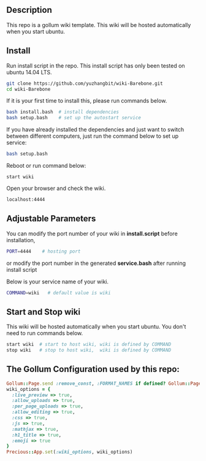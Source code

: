 ## Description
This repo is a gollum wiki template. This wiki will be hosted automatically when you start ubuntu. 

## Install  
Run install script in the repo. This install script has only been tested on ubuntu 14.04 LTS.
```bash
git clone https://github.com/yuzhangbit/wiki-Barebone.git
cd wiki-Barebone  
```
If it is your first time to install this, please run commands below.  
```bash
bash install.bash  # install dependencies
bash setup.bash    # set up the autostart service 
```    

If you have already installed the dependencies and just want to switch between different computers, just run the command below to set up service:
```bash
bash setup.bash
```

Reboot or run command below:
```
start wiki
```
Open your browser and check the wiki.
```bash
localhost:4444
```





## Adjustable Parameters
You can modify the port number of your wiki in **install.script** before installation,
```bash
PORT=4444    # hosting port 
```
or modify the port number in the generated **service.bash** after running install script 

Below is your service name of your wiki.
```bash
COMMAND=wiki   # default value is wiki
```

## Start and Stop wiki 
This wiki will be hosted automatically when you start ubuntu. You don't need to run commands below. 
```bash
start wiki  # start to host wiki, wiki is defined by COMMAND
stop wiki   # stop to host wiki,  wiki is defined by COMMAND
```
## The Gollum Configuration used by this repo:
```ruby
Gollum::Page.send :remove_const, :FORMAT_NAMES if defined? Gollum::Page::FORMAT_NAMES
wiki_options = {
  :live_preview => true,
  :allow_uploads => true,
  :per_page_uploads => true,
  :allow_editing => true,
  :css => true,
  :js => true,
  :mathjax => true,
  :h1_title => true,
  :emoji => true
}
Precious::App.set(:wiki_options, wiki_options)
```
